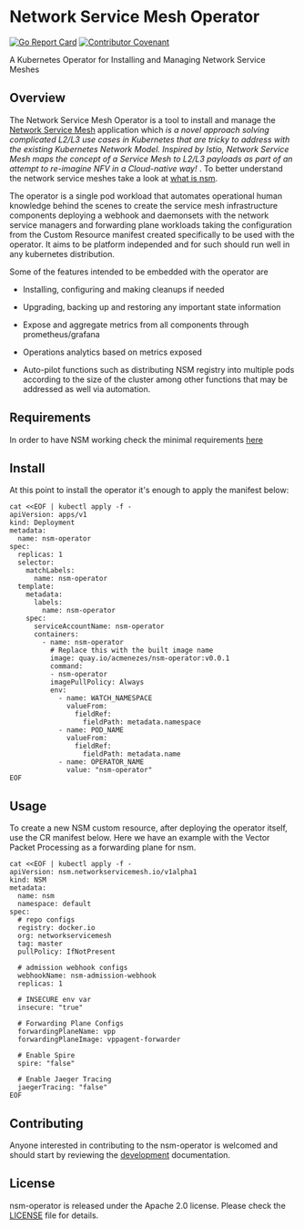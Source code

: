 # Network Service Mesh Operator

[![Go Report Card](https://goreportcard.com/badge/github.com/acmenezes/nsm-operator "Go Report Card")](https://goreportcard.com/report/github.com/acmenezes/nsm-operator)
[![Contributor Covenant](https://img.shields.io/badge/Contributor%20Covenant-v2.0%20adopted-ff69b4.svg)](code-of-conduct.md) 

A Kubernetes Operator for Installing and Managing Network Service Meshes

## Overview

The Network Service Mesh Operator is a tool to install and manage the [Network Service Mesh][nsm_home] application which <em> is a novel approach solving complicated L2/L3 use cases in Kubernetes that are tricky to address with the existing Kubernetes Network Model. Inspired by Istio, Network Service Mesh maps the concept of a Service Mesh to L2/L3 payloads as part of an attempt to re-imagine NFV in a Cloud-native way! </em>. To  better understand the network service meshes take a look at [what is nsm][nsm_whatis].

The operator is a single pod workload that automates operational human knowledge behind the scenes to create the service mesh infrastructure components deploying a webhook and daemonsets with the network service managers and forwarding plane workloads taking the configuration from the Custom Resource manifest created specifically to be used with the operator. It aims to be platform independed and for such should run well in any kubernetes distribution.

Some of the features intended to be embedded with the operator are

* Installing, configuring and making cleanups if needed

* Upgrading, backing up and restoring any important state information

* Expose and aggregate metrics from all components through prometheus/grafana

* Operations analytics based on metrics exposed   

* Auto-pilot functions such as distributing NSM registry into multiple pods according to the size of the cluster among other functions that may be addressed as well via automation.

## Requirements

In order to have NSM working check the minimal requirements [here][requirements]




## Install

At this point to install the operator it's enough to apply the manifest below:
```
cat <<EOF | kubectl apply -f -
apiVersion: apps/v1
kind: Deployment
metadata:
  name: nsm-operator
spec:
  replicas: 1
  selector:
    matchLabels:
      name: nsm-operator
  template:
    metadata:
      labels:
        name: nsm-operator
    spec:
      serviceAccountName: nsm-operator
      containers:
        - name: nsm-operator
          # Replace this with the built image name
          image: quay.io/acmenezes/nsm-operator:v0.0.1
          command:
          - nsm-operator
          imagePullPolicy: Always
          env:
            - name: WATCH_NAMESPACE
              valueFrom:
                fieldRef:
                  fieldPath: metadata.namespace
            - name: POD_NAME
              valueFrom:
                fieldRef:
                  fieldPath: metadata.name
            - name: OPERATOR_NAME
              value: "nsm-operator"
EOF
```

## Usage 

To create a new NSM custom resource, after deploying the operator itself, use the CR manifest below.
Here we have an example with the Vector Packet Processing as a forwarding plane for nsm.

```
cat <<EOF | kubectl apply -f -
apiVersion: nsm.networkservicemesh.io/v1alpha1
kind: NSM
metadata:
  name: nsm
  namespace: default
spec:
  # repo configs
  registry: docker.io
  org: networkservicemesh
  tag: master
  pullPolicy: IfNotPresent

  # admission webhook configs
  webhookName: nsm-admission-webhook
  replicas: 1

  # INSECURE env var
  insecure: "true"

  # Forwarding Plane Configs
  forwardingPlaneName: vpp
  forwardingPlaneImage: vppagent-forwarder

  # Enable Spire
  spire: "false"

  # Enable Jaeger Tracing
  jaegerTracing: "false"
EOF
```

## Contributing

Anyone interested in contributing to the nsm-operator is welcomed and 
should start by reviewing the [development][docs_dev] documentation.

## License

nsm-operator is released under the Apache 2.0 license. Please check the [LICENSE][license_file] file for details.

[nsm_home]:https://networkservicemesh.io
[nsm_whatis]:https://github.com/networkservicemesh/networkservicemesh/blob/master/docs/what-is-nsm.md
[docs_dev]:./docs/development.md
[license_file]:./LICENSE
[requirements]:./docs/requirements.md